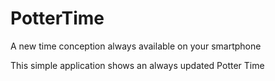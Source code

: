 # PotterTime
A new time conception always available on your smartphone

This simple application shows an always updated Potter Time
